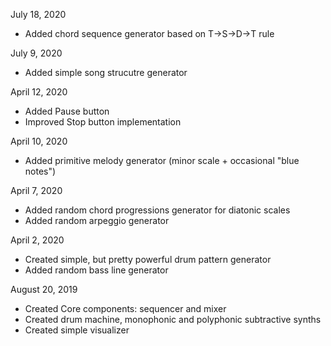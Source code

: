 July 18, 2020

- Added chord sequence generator based on T→S→D→T rule

July 9, 2020

- Added simple song strucutre generator

April 12, 2020

- Added Pause button
- Improved Stop button implementation

April 10, 2020

- Added primitive melody generator (minor scale + occasional "blue notes")

April 7, 2020

- Added random chord progressions generator for diatonic scales
- Added random arpeggio generator

April 2, 2020

- Created simple, but pretty powerful drum pattern generator
- Added random bass line generator

August 20, 2019

- Created Core components: sequencer and mixer
- Created drum machine, monophonic and polyphonic subtractive synths
- Created simple visualizer

